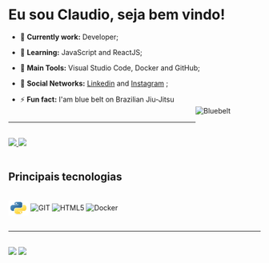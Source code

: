 # Eu sou Claudio, seja bem vindo!

- 🔭 **Currently work:** Developer;

- 🌱 **Learning:** JavaScript and ReactJS;

- 🎒 **Main Tools:** Visual Studio Code, Docker and GitHub;

- 🤔 **Social Networks:** [Linkedin](https://www.linkedin.com/in/clcostaf) and [Instagram](https://instagram.com/claudiogfez) ;

- ⚡ **Fun fact:** I'am blue belt on Brazilian Jiu-Jitsu   
<img align="right" height="130" width="130" src="https://upload.wikimedia.org/wikipedia/commons/thumb/7/72/BJJ_Blue_Belt.svg/1280px-BJJ_Blue_Belt.svg.png" alt="Bluebelt"><br>
 ---
 <br>
 <div>
  <a href="https://github.com/clcosta">
  <img height="180" src="https://github-readme-stats.vercel.app/api?username=clcosta&show_icons=true&theme=monokai&include_all_commits=true&count_private=true"/>
  <img height="180" src="https://github-readme-stats.vercel.app/api/top-langs/?username=clcosta&layout=compact&langs_count=7&theme=monokai"/>
</div></a>   
<br>

## Principais tecnologias
<div style="display: inline_block"><br>
  <img align="center" alt="Python" height="30" width="40" src="https://raw.githubusercontent.com/devicons/devicon/master/icons/python/python-original.svg">
  <img align="center" alt="GIT" height="30" width="40" src="https://cdn.jsdelivr.net/gh/devicons/devicon/icons/git/git-original.svg">
  <img align="center" alt="HTML5" height="30" width="40" src="https://cdn.jsdelivr.net/gh/devicons/devicon/icons/html5/html5-original.svg">
  <img align="center" alt="Docker" height="30" width="30" src="https://cdn.jsdelivr.net/gh/devicons/devicon/icons/docker/docker-original.svg">
</div>
<br>

---

<br>
<div> 
  <a href="https://instagram.com/claudiogfez" target="_blank"><img src="https://img.shields.io/badge/-Instagram-%23E4405F?style=for-the-badge&logo=instagram&logoColor=white" target="_blank"></a>
  <a href="https://www.linkedin.com/in/clcostaf" target="_blank"><img src="https://img.shields.io/badge/-LinkedIn-%230077B5?style=for-the-badge&logo=linkedin&logoColor=white" target="_blank"></a> 

</div>

